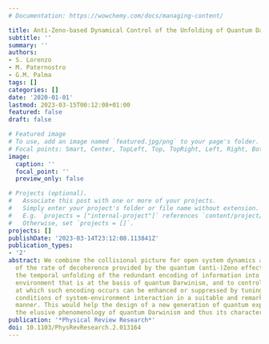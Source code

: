 ```yaml
---
# Documentation: https://wowchemy.com/docs/managing-content/

title: Anti-Zeno-based Dynamical Control of the Unfolding of Quantum Darwinism
subtitle: ''
summary: ''
authors:
- S. Lorenzo
- M. Paternostro
- G.M. Palma
tags: []
categories: []
date: '2020-01-01'
lastmod: 2023-03-15T00:12:08+01:00
featured: false
draft: false

# Featured image
# To use, add an image named `featured.jpg/png` to your page's folder.
# Focal points: Smart, Center, TopLeft, Top, TopRight, Left, Right, BottomLeft, Bottom, BottomRight.
image:
  caption: ''
  focal_point: ''
  preview_only: false

# Projects (optional).
#   Associate this post with one or more of your projects.
#   Simply enter your project's folder or file name without extension.
#   E.g. `projects = ["internal-project"]` references `content/project/deep-learning/index.md`.
#   Otherwise, set `projects = []`.
projects: []
publishDate: '2023-03-14T23:12:08.113841Z'
publication_types:
- '2'
abstract: We combine the collisional picture for open system dynamics and the control
  of the rate of decoherence provided by the quantum (anti-)Zeno effect to illustrate
  the temporal unfolding of the redundant encoding of information into a multipartite
  environment that is at the basis of quantum Darwinism, and to control it. The rate
  at which such encoding occurs can be enhanced or suppressed by tuning the dynamical
  conditions of system-environment interaction in a suitable and remarkably simple
  manner. This would help the design of a new generation of quantum experiments addressing
  the elusive phenomenology of quantum Darwinism and thus its characterization.
publication: '*Physical Review Research*'
doi: 10.1103/PhysRevResearch.2.013164
---
```

